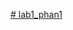 [﻿# lab1_phan1](https://github.com/tuansro002/lab1_phan1/assets/83362420/40194b7b-cdef-4fa4-b6ae-59a9e0520f25)
